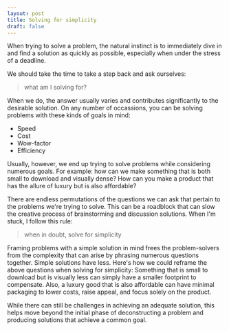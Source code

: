 ```yaml
---
layout: post
title: Solving for simplicity
draft: false
---
```


When trying to solve a problem, the natural instinct is to immediately dive in and find a solution as quickly as possible, especially when under the stress of a deadline.

We should take the time to take a step back and ask ourselves:

> what am I solving for?

When we do, the answer usually varies and contributes significantly to the desirable solution.  On any number of occassions, you can be solving problems with these kinds of goals in mind:

* Speed
* Cost
* Wow-factor
* Efficiency

Usually, however, we end up trying to solve problems while considering numerous goals.  For example: how can we make something that is both small to download and visually dense?  How can you make a product that has the allure of luxury but is also affordable?

There are endless permutations of the questions we can ask that pertain to the problems we're trying to solve.  This can be a roadblock that can slow the creative process of brainstorming and discussion solutions.  When I'm stuck, I follow this rule:

> when in doubt, solve for simplicity

Framing problems with a simple solution in mind frees the problem-solvers from the complexity that can arise by phrasing numerous questions together.  Simple solutions have less.  Here's how we could reframe the above questions when solving for simplicity:  Something that is small to download but is visually less can simply have a smaller footprint to compensate.  Also, a luxury good that is also affordable can have minimal packaging to lower costs, raise appeal, and focus solely on the product.

While there can still be challenges in achieving an adequate solution, this helps move beyond the initial phase of deconstructing a problem and producing solutions that achieve a common goal.